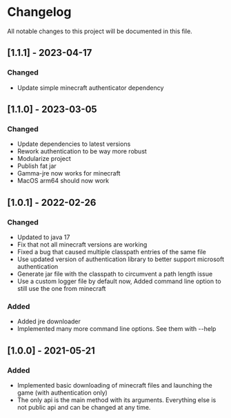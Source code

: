 # Changelog
All notable changes to this project will be documented in this file.

## [1.1.1] - 2023-04-17
### Changed
 - Update simple minecraft authenticator dependency

## [1.1.0] - 2023-03-05
### Changed
 - Update dependencies to latest versions
 - Rework authentication to be way more robust
 - Modularize project
 - Publish fat jar
 - Gamma-jre now works for minecraft
 - MacOS arm64 should now work

## [1.0.1] - 2022-02-26
### Changed
 - Updated to java 17
 - Fix that not all minecraft versions are working
 - Fixed a bug that caused multiple classpath entries of the same file
 - Use updated version of authentication library to better support microsoft authentication
 - Generate jar file with the classpath to circumvent a path length issue
 - Use a custom logger file by default now, Added command line option to still use the one from minecraft
 
### Added
 - Added jre downloader
 - Implemented many more command line options. See them with --help

## [1.0.0] - 2021-05-21
### Added
 - Implemented basic downloading of minecraft files and launching the game (with authentication only)
 - The only api is the main method with its arguments. Everything else is not public api and can be changed at any time.